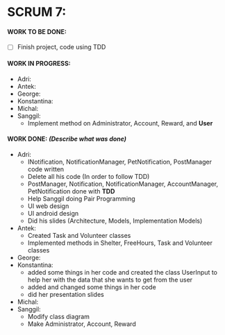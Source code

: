 # SCRUM 7:
#### WORK TO BE DONE:

 - [ ] Finish project, code using TDD

#### WORK IN PROGRESS:

* Adri:
* Antek:
* George:
* Konstantina:
* Michal: 
* Sanggil:
   - Implement method on Administrator, Account, Reward, and **User**

#### WORK DONE: *(Describe what was done)*

 * Adri:
   - INotification, NotificationManager, PetNotification, PostManager code written
   - Delete all his code (In order to follow TDD)
   - PostManager, Notification, NotificationManager, AccountManager, PetNotification done with **TDD**
   - Help Sanggil doing Pair Programming
   - UI web design
   - UI android design
   - Did his slides (Architecture, Models, Implementation Models)
 * Antek:
   - Created Task and Volunteer classes
   - Implemented methods in Shelter, FreeHours, Task and Volunteer classes
 * George:
 * Konstantina:
   - added some things in her code and created the class UserInput to help her with the data that she wants to get from the user
   - added and changed some things in her code
   - did her presentation slides
 * Michal: 
 * Sanggil:
   - Modify class diagram
   - Make Administrator, Account, Reward
